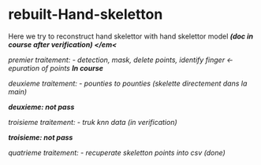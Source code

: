 # rebuilt-Hand-skeletton

Here we try to reconstruct hand skelettor with hand skelettor model <strong><em>(doc in course after verification) </em<</strong>


premier traitement: - detection, mask, delete points, identify finger <- epuration of points <strong><em> In course </em></strong>

deuxieme traitement: - pounties to pounties (skelette directement dans la main)

<strong><em> deuxieme: not pass </em></strong>

troisieme traitement: - truk knn data (in verification)

<strong><em> troisieme: not pass </em></strong>

quatrieme traitement: - recuperate skeletton points into csv (done)




